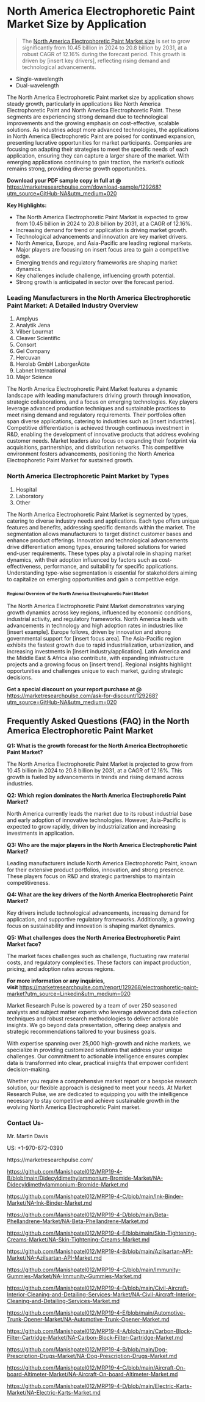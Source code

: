 <h1>North America Electrophoretic Paint Market&nbsp;Size by Application</h1><blockquote><p>The <a href="https://marketresearchpulse.com/download-sample/129268?utm_source=GitHub-NA&amp;utm_medium=020">North America Electrophoretic Paint Market size</a> is set to grow significantly from 10.45 billion in 2024 to 20.8 billion by 2031, at a robust CAGR of 12.16% during the forecast period. This growth is driven by [insert key drivers], reflecting rising demand and technological advancements.</p></blockquote><ul><li>Single-wavelength<li> Dual-wavelength</li></ul><p>The North America Electrophoretic Paint market size by application shows steady growth, particularly in applications like North America Electrophoretic Paint and North America Electrophoretic Paint. These segments are experiencing strong demand due to technological improvements and the growing emphasis on cost-effective, scalable solutions. As industries adopt more advanced technologies, the applications in North America Electrophoretic Paint are poised for continued expansion, presenting lucrative opportunities for market participants. Companies are focusing on adapting their strategies to meet the specific needs of each application, ensuring they can capture a larger share of the market. With emerging applications continuing to gain traction, the market’s outlook remains strong, providing diverse growth opportunities.</p><p><strong>Download your PDF sample copy in full at @ </strong><a href="https://marketresearchpulse.com/download-sample/129268?utm_source=GitHub-NA&amp;utm_medium=020">https://marketresearchpulse.com/download-sample/129268?utm_source=GitHub-NA&amp;utm_medium=020</a></p><p><strong>Key Highlights: </strong></p><ul><li>The North America Electrophoretic Paint Market is expected to grow from 10.45 billion in 2024 to 20.8 billion by 2031, at a CAGR of 12.16%.</li><li>Increasing demand for trend or application is driving market growth.</li><li>Technological advancements and innovation are key market drivers.</li><li>North America, Europe, and Asia-Pacific are leading regional markets.</li><li>Major players are focusing on insert focus area to gain a competitive edge.</li><li>Emerging trends and regulatory frameworks are shaping market dynamics.</li><li>Key challenges include challenge, influencing growth potential.</li><li>Strong growth is anticipated in sector over the forecast period.</li></ul><h3>Leading Manufacturers in the North America Electrophoretic Paint Market: A Detailed Industry Overview</h3><ol><li>Amplyus</li><li>Analytik Jena</li><li>Vilber Lourmat</li><li>Cleaver Scientific</li><li>Consort</li><li>Gel Company</li><li>Hercuvan</li><li>Herolab GmbH LaborgerÃ¤te</li><li>Labnet International</li><li>Major Science</li></ol><div class="flex max-w-full flex-col flex-grow"><div class="min-h-8 text-message flex w-full flex-col items-end gap-2 whitespace-normal break-words [.text-message+&amp;]:mt-5" dir="auto" data-message-author-role="assistant" data-message-id="fd8432e4-4910-450d-b182-61b7bfb0a01f" data-message-model-slug="gpt-4o"><div class="flex w-full flex-col gap-1 empty:hidden first:pt-[3px]"><div class="markdown prose w-full break-words dark:prose-invert light"><p>The North America Electrophoretic Paint Market features a dynamic landscape with leading manufacturers driving growth through innovation, strategic collaborations, and a focus on emerging technologies. Key players leverage advanced production techniques and sustainable practices to meet rising demand and regulatory requirements. Their portfolios often span diverse applications, catering to industries such as [insert industries]. Competitive differentiation is achieved through continuous investment in R&amp;D, enabling the development of innovative products that address evolving customer needs. Market leaders also focus on expanding their footprint via acquisitions, partnerships, and distribution networks. This competitive environment fosters advancements, positioning the North America Electrophoretic Paint Market for sustained growth.</p></div></div></div></div><h3>North America Electrophoretic Paint Market by Types</h3><ol><li>Hospital<li> Laboratory<li> Other</li></ol><div class="flex max-w-full flex-col flex-grow"><div class="min-h-8 text-message flex w-full flex-col items-end gap-2 whitespace-normal break-words [.text-message+&amp;]:mt-5" dir="auto" data-message-author-role="assistant" data-message-id="084470be-0bb7-4664-bddf-5156b4f41249" data-message-model-slug="gpt-4o-mini"><div class="flex w-full flex-col gap-1 empty:hidden first:pt-[3px]"><div class="markdown prose w-full break-words dark:prose-invert light"><p>The North America Electrophoretic Paint Market is segmented by types, catering to diverse industry needs and applications. Each type offers unique features and benefits, addressing specific demands within the market. The segmentation allows manufacturers to target distinct customer bases and enhance product offerings. Innovation and technological advancements drive differentiation among types, ensuring tailored solutions for varied end-user requirements. These types play a pivotal role in shaping market dynamics, with their adoption influenced by factors such as cost-effectiveness, performance, and suitability for specific applications. Understanding type-wise segmentation is essential for stakeholders aiming to capitalize on emerging opportunities and gain a competitive edge.</p></div></div></div></div><h3><span style="font-size: 11px;">Regional Overview of the North America Electrophoretic Paint Market</span></h3><div class="flex max-w-full flex-col flex-grow"><div class="min-h-8 text-message flex w-full flex-col items-end gap-2 whitespace-normal break-words [.text-message+&amp;]:mt-5" dir="auto" data-message-author-role="assistant" data-message-id="e9038762-ce64-4e30-91c9-9bd413514231" data-message-model-slug="gpt-4o-mini"><div class="flex w-full flex-col gap-1 empty:hidden first:pt-[3px]"><div class="markdown prose w-full break-words dark:prose-invert light"><p>The North America Electrophoretic Paint Market demonstrates varying growth dynamics across key regions, influenced by economic conditions, industrial activity, and regulatory frameworks. North America leads with advancements in technology and high adoption rates in industries like [insert example]. Europe follows, driven by innovation and strong governmental support for [insert focus area]. The Asia-Pacific region exhibits the fastest growth due to rapid industrialization, urbanization, and increasing investments in [insert industry/application]. Latin America and the Middle East &amp; Africa also contribute, with expanding infrastructure projects and a growing focus on [insert trend]. Regional insights highlight opportunities and challenges unique to each market, guiding strategic decisions.</p></div></div></div></div><p><strong>Get a special discount on your report purchase at @ </strong><a href="https://marketresearchpulse.com/ask-for-discount/129268?utm_source=GitHub-NA&amp;utm_medium=020">https://marketresearchpulse.com/ask-for-discount/129268?utm_source=GitHub-NA&amp;utm_medium=020</a></p><h2>Frequently Asked Questions (FAQ) in the North America Electrophoretic Paint Market</h2><p><strong>Q1: What is the growth forecast for the North America Electrophoretic Paint Market?</strong></p><p>The North America Electrophoretic Paint Market is projected to grow from 10.45 billion in 2024 to 20.8 billion by 2031, at a CAGR of 12.16%. This growth is fueled by advancements in trends and rising demand across industries.</p><p><strong>Q2: Which region dominates the North America Electrophoretic Paint Market?</strong></p><p>North America currently leads the market due to its robust industrial base and early adoption of innovative technologies. However, Asia-Pacific is expected to grow rapidly, driven by industrialization and increasing investments in application.</p><p><strong>Q3: Who are the major players in the North America Electrophoretic Paint Market?</strong></p><p>Leading manufacturers include North America Electrophoretic Paint, known for their extensive product portfolios, innovation, and strong presence. These players focus on R&amp;D and strategic partnerships to maintain competitiveness.</p><p><strong>Q4: What are the key drivers of the North America Electrophoretic Paint Market?</strong></p><p>Key drivers include technological advancements, increasing demand for application, and supportive regulatory frameworks. Additionally, a growing focus on sustainability and innovation is shaping market dynamics.</p><p><strong>Q5: What challenges does the North America Electrophoretic Paint Market face?</strong></p><p>The market faces challenges such as challenge, fluctuating raw material costs, and regulatory complexities. These factors can impact production, pricing, and adoption rates across regions.</p><p><strong>For more information or any inquiries, visit&nbsp;</strong><a href="https://marketresearchpulse.com/report/129268/electrophoretic-paint-market?utm_source=Linkedin&utm_medium=020">https://marketresearchpulse.com/report/129268/electrophoretic-paint-market?utm_source=Linkedin&utm_medium=020</a></p><p>Market Research Pulse is powered by a team of over 250 seasoned analysts and subject matter experts who leverage advanced data collection techniques and robust research methodologies to deliver actionable insights. We go beyond data presentation, offering deep analysis and strategic recommendations tailored to your business goals.</p><p>With expertise spanning over 25,000 high-growth and niche markets, we specialize in providing customized solutions that address your unique challenges. Our commitment to actionable intelligence ensures complex data is transformed into clear, practical insights that empower confident decision-making.</p><p>Whether you require a comprehensive market report or a bespoke research solution, our flexible approach is designed to meet your needs. At Market Research Pulse, we are dedicated to equipping you with the intelligence necessary to stay competitive and achieve sustainable growth in the evolving North America Electrophoretic Paint market.</p><h3><strong>Contact Us-</strong></h3><p>Mr. Martin Davis</p><p>US: +1-970-672-0390</p><p>https://marketresearchpulse.com/</p><p><a href="https://github.com/Manishpatel012/MRP19-4-B/blob/main/Didecyldimethylammonium-Bromide-Market/NA-Didecyldimethylammonium-Bromide-Market.md">https://github.com/Manishpatel012/MRP19-4-B/blob/main/Didecyldimethylammonium-Bromide-Market/NA-Didecyldimethylammonium-Bromide-Market.md</a></p><p><a href="https://github.com/Manishpatel012/MRP19-4-C/blob/main/Ink-Binder-Market/NA-Ink-Binder-Market.md">https://github.com/Manishpatel012/MRP19-4-C/blob/main/Ink-Binder-Market/NA-Ink-Binder-Market.md</a></p><p><a href="https://github.com/Manishpatel012/MRP19-4-D/blob/main/Beta-Phellandrene-Market/NA-Beta-Phellandrene-Market.md">https://github.com/Manishpatel012/MRP19-4-D/blob/main/Beta-Phellandrene-Market/NA-Beta-Phellandrene-Market.md</a></p><p><a href="https://github.com/Manishpatel012/MRP19-4-E/blob/main/Skin-Tightening-Creams-Market/NA-Skin-Tightening-Creams-Market.md">https://github.com/Manishpatel012/MRP19-4-E/blob/main/Skin-Tightening-Creams-Market/NA-Skin-Tightening-Creams-Market.md</a></p><p><a href="https://github.com/Manishpatel012/MRP19-4-B/blob/main/Azilsartan-API-Market/NA-Azilsartan-API-Market.md">https://github.com/Manishpatel012/MRP19-4-B/blob/main/Azilsartan-API-Market/NA-Azilsartan-API-Market.md</a></p><p><a href="https://github.com/Manishpatel012/MRP19-4-C/blob/main/Immunity-Gummies-Market/NA-Immunity-Gummies-Market.md">https://github.com/Manishpatel012/MRP19-4-C/blob/main/Immunity-Gummies-Market/NA-Immunity-Gummies-Market.md</a></p><p><a href="https://github.com/Manishpatel012/MRP19-4-D/blob/main/Civil-Aircraft-Interior-Cleaning-and-Detailing-Services-Market/NA-Civil-Aircraft-Interior-Cleaning-and-Detailing-Services-Market.md">https://github.com/Manishpatel012/MRP19-4-D/blob/main/Civil-Aircraft-Interior-Cleaning-and-Detailing-Services-Market/NA-Civil-Aircraft-Interior-Cleaning-and-Detailing-Services-Market.md</a></p><p><a href="https://github.com/Manishpatel012/MRP19-4-E/blob/main/Automotive-Trunk-Opener-Market/NA-Automotive-Trunk-Opener-Market.md">https://github.com/Manishpatel012/MRP19-4-E/blob/main/Automotive-Trunk-Opener-Market/NA-Automotive-Trunk-Opener-Market.md</a></p><p><a href="https://github.com/Manishpatel012/MRP19-4-A/blob/main/Carbon-Block-Filter-Cartridge-Market/NA-Carbon-Block-Filter-Cartridge-Market.md">https://github.com/Manishpatel012/MRP19-4-A/blob/main/Carbon-Block-Filter-Cartridge-Market/NA-Carbon-Block-Filter-Cartridge-Market.md</a></p><p><a href="https://github.com/Manishpatel012/MRP19-4-B/blob/main/Dog-Prescription-Drugs-Market/NA-Dog-Prescription-Drugs-Market.md">https://github.com/Manishpatel012/MRP19-4-B/blob/main/Dog-Prescription-Drugs-Market/NA-Dog-Prescription-Drugs-Market.md</a></p><p><a href="https://github.com/Manishpatel012/MRP19-4-C/blob/main/Aircraft-On-board-Altimeter-Market/NA-Aircraft-On-board-Altimeter-Market.md">https://github.com/Manishpatel012/MRP19-4-C/blob/main/Aircraft-On-board-Altimeter-Market/NA-Aircraft-On-board-Altimeter-Market.md</a></p><p><a href="https://github.com/Manishpatel012/MRP19-4-D/blob/main/Electric-Karts-Market/NA-Electric-Karts-Market.md">https://github.com/Manishpatel012/MRP19-4-D/blob/main/Electric-Karts-Market/NA-Electric-Karts-Market.md</a></p>

